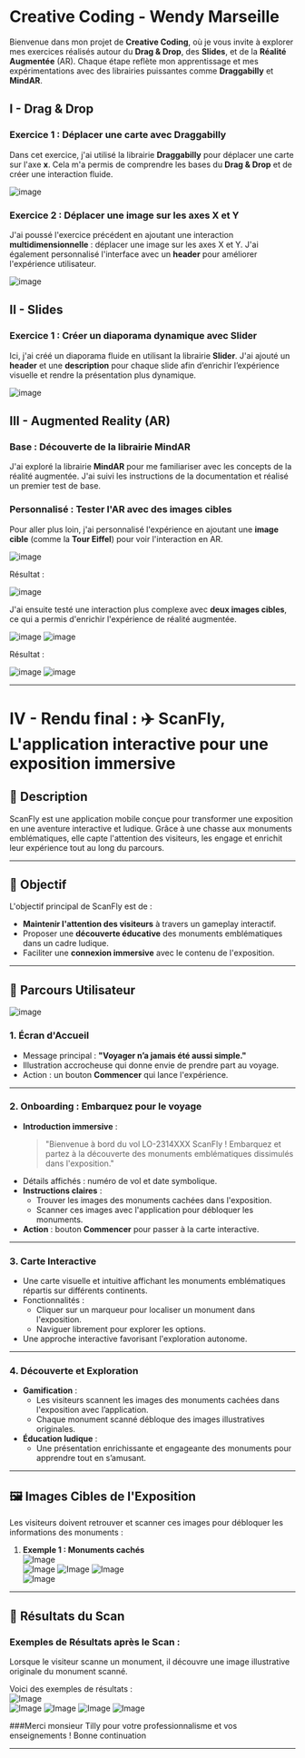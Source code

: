 
# Creative Coding - Wendy Marseille

Bienvenue dans mon projet de **Creative Coding**, où je vous invite à explorer mes exercices réalisés autour du **Drag & Drop**, des **Slides**, et de la **Réalité Augmentée** (AR). Chaque étape reflète mon apprentissage et mes expérimentations avec des librairies puissantes comme **Draggabilly** et **MindAR**.

## I - Drag & Drop

### Exercice 1 : Déplacer une carte avec Draggabilly

Dans cet exercice, j'ai utilisé la librairie **Draggabilly** pour déplacer une carte sur l'axe **x**. Cela m'a permis de comprendre les bases du **Drag & Drop** et de créer une interaction fluide.

![image](Assets/IMG/Capture1.png)

### Exercice 2 : Déplacer une image sur les axes X et Y

J'ai poussé l'exercice précédent en ajoutant une interaction **multidimensionnelle** : déplacer une image sur les axes X et Y. J'ai également personnalisé l'interface avec un **header** pour améliorer l'expérience utilisateur.

![image](Assets/IMG/Capture2.png)

## II - Slides

### Exercice 1 : Créer un diaporama dynamique avec Slider

Ici, j'ai créé un diaporama fluide en utilisant la librairie **Slider**. J'ai ajouté un **header** et une **description** pour chaque slide afin d’enrichir l’expérience visuelle et rendre la présentation plus dynamique.

![image](Assets/IMG/Capture3.png)

## III - Augmented Reality (AR)

### Base : Découverte de la librairie MindAR

J'ai exploré la librairie **MindAR** pour me familiariser avec les concepts de la réalité augmentée. J'ai suivi les instructions de la documentation et réalisé un premier test de base.

### Personnalisé : Tester l'AR avec des images cibles

Pour aller plus loin, j'ai personnalisé l'expérience en ajoutant une **image cible** (comme la **Tour Eiffel**) pour voir l'interaction en AR.

![image](Assets/IMG/toureiffel.png)

Résultat :

![image](Assets/IMG/TestAR1cible.jpg)

J'ai ensuite testé une interaction plus complexe avec **deux images cibles**, ce qui a permis d'enrichir l'expérience de réalité augmentée.

![image](Assets/IMG/statueliberte.jpg)
![image](Assets/IMG/toureiffel.png)

Résultat :

![image](Assets/IMG/TestAR1cible.jpg)
![image](Assets/IMG/TestAR2cibles.jpg)

---

# IV - Rendu final : ✈️ ScanFly, L'application interactive pour une exposition immersive  

## 📝 Description  
ScanFly est une application mobile conçue pour transformer une exposition en une aventure interactive et ludique. Grâce à une chasse aux monuments emblématiques, elle capte l'attention des visiteurs, les engage et enrichit leur expérience tout au long du parcours.  

---

## 🎯 Objectif  
L'objectif principal de ScanFly est de :  
- **Maintenir l'attention des visiteurs** à travers un gameplay interactif.  
- Proposer une **découverte éducative** des monuments emblématiques dans un cadre ludique.  
- Faciliter une **connexion immersive** avec le contenu de l'exposition.  

---

## 🚀 Parcours Utilisateur  
![image](Assets/IMG/Final)
### **1. Écran d'Accueil**  
- Message principal : **"Voyager n’a jamais été aussi simple."**  
- Illustration accrocheuse qui donne envie de prendre part au voyage.  
- Action : un bouton **Commencer** qui lance l'expérience.  

---

### **2. Onboarding : Embarquez pour le voyage**  
- **Introduction immersive** :  
  > "Bienvenue à bord du vol LO-2314XXX ScanFly ! Embarquez et partez à la découverte des monuments emblématiques dissimulés dans l'exposition."  
- Détails affichés : numéro de vol et date symbolique.  
- **Instructions claires** :  
  - Trouver les images des monuments cachées dans l'exposition.  
  - Scanner ces images avec l'application pour débloquer les monuments.    
- **Action** : bouton **Commencer** pour passer à la carte interactive.  

---

### **3. Carte Interactive**  
- Une carte visuelle et intuitive affichant les monuments emblématiques répartis sur différents continents.  
- Fonctionnalités :  
  - Cliquer sur un marqueur pour localiser un monument dans l'exposition.  
  - Naviguer librement pour explorer les options.  
- Une approche interactive favorisant l'exploration autonome.  

---

### **4. Découverte et Exploration**  
- **Gamification** :  
  - Les visiteurs scannent les images des monuments cachées dans l'exposition avec l’application.  
  - Chaque monument scanné débloque des images illustratives originales.  
- **Éducation ludique** :  
  - Une présentation enrichissante et engageante des monuments pour apprendre tout en s’amusant.  

---

## 🖼️ Images Cibles de l'Exposition  
Les visiteurs doivent retrouver et scanner ces images pour débloquer les informations des monuments :  

1. **Exemple 1 : Monuments cachés**  
   ![Image](Assets/IMG/Cible1)   
   ![Image](Assets/IMG/Cible2) 
   ![Image](Assets/IMG/Cible3) 
   ![Image](Assets/IMG/Cible4)  
   ![Image](Assets/IMG/Cible5)  

---

## 🎯 Résultats du Scan  

### Exemples de Résultats après le Scan :  
Lorsque le visiteur scanne un monument, il découvre une image illustrative originale du monument scanné.  

Voici des exemples de résultats :  
![Image](Assets/IMG/Test1)  
![Image](Assets/IMG/Test2)
![Image](Assets/IMG/Test3)
![Image](Assets/IMG/Test4)
![Image](Assets/IMG/Test5)  


###Merci monsieur Tilly pour votre professionnalisme et vos enseignements ! Bonne continuation 

---
